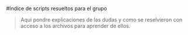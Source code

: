 #Indice de scripts resueltos para el grupo

> Aqui pondre explicaciones de las dudas y como se reselvieron con acceso a los archivos para aprender de ellos.
